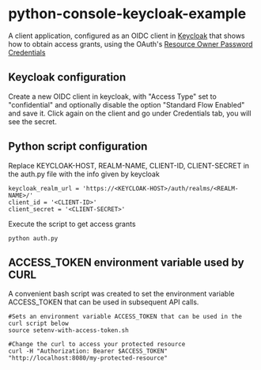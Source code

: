 # python-console-keycloak-example

A client application, configured as an OIDC client in [Keycloak](https://www.keycloak.org/) that shows how to obtain access grants, using the OAuth's [Resource Owner Password Credentials](https://tools.ietf.org/html/rfc6749#section-1.3.3)


## Keycloak configuration

Create a new OIDC client in keycloak, with "Access Type" set to "confidential" and optionally disable the option "Standard Flow Enabled" and save it.
Click again on the client and go under Credentials tab, you will see the secret.

## Python script configuration
Replace KEYCLOAK-HOST, REALM-NAME, CLIENT-ID, CLIENT-SECRET in the auth.py file with the info given by keycloak

```code
keycloak_realm_url = 'https://<KEYCLOAK-HOST>/auth/realms/<REALM-NAME>/'
client_id = '<CLIENT-ID>'
client_secret = '<CLIENT-SECRET>'
```

Execute the script to get access grants
```shell
python auth.py
```

## ACCESS_TOKEN environment variable used by CURL

A convenient bash script was created to set the environment variable ACCESS_TOKEN that can be used in subsequent API calls.
```shell
#Sets an environment variable ACCESS_TOKEN that can be used in the curl script below
source setenv-with-access-token.sh

#Change the curl to access your protected resource
curl -H "Authorization: Bearer $ACCESS_TOKEN" "http://localhost:8080/my-protected-resource"
```
